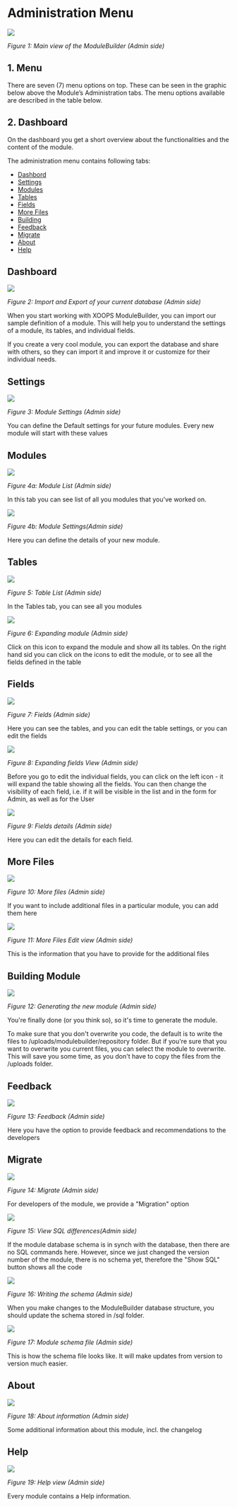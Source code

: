# Administration Menu

![](../.gitbook/assets/image001.png)

_Figure 1: Main view of the ModuleBuilder \(Admin side\)_

## 1. Menu

There are seven \(7\) menu options on top. These can be seen in the graphic below above the Module’s Administration tabs. The menu options available are described in the table below.

## 2. Dashboard

On the dashboard you get a short overview about the functionalities and the content of the module.

The administration menu contains following tabs:

* [Dashbord](dashbord.md)
* [Settings](settings.md)
* [Modules](modules.md)
* [Tables](tables.md)
* [Fields](fields.md)
* [More Files](morefiles.md)
* [Building](building.md)
* [Feedback](feedback.md)
* [Migrate](migrate.md)
* [About](about.md)
* [Help](help.md) 

## Dashboard

![](../.gitbook/assets/2dashboard.jpg)

_Figure 2: Import and Export of your current database \(Admin side\)_

When you start working with XOOPS ModuleBuilder, you can import our sample definition of a module. This will help you to understand the settings of a module, its tables, and individual fields.

If you create a very cool module, you can export the database and share with others, so they can import it and improve it or customize for their individual needs.

## Settings

![](../.gitbook/assets/2settings.png)

_Figure 3: Module Settings \(Admin side\)_

You can define the Default settings for your future modules. Every new module will start with these values

## Modules

![](../.gitbook/assets/2modules.jpg)

_Figure 4a: Module List \(Admin side\)_

In this tab you can see list of all you modules that you've worked on.

![](../.gitbook/assets/2moduleedit.jpg)

_Figure 4b: Module Settings\(Admin side\)_

Here you can define the details of your new module.

## Tables

![](../.gitbook/assets/2tables.jpg)

_Figure 5: Table List \(Admin side\)_

In the Tables tab, you can see all you modules

![](../.gitbook/assets/2tablesexpand.jpg)

_Figure 6: Expanding module \(Admin side\)_

Click on this icon to expand the module and show all its tables. On the right hand sid you can click on the icons to edit the module, or to see all the fields defined in the table

## Fields

![](../.gitbook/assets/2fields.jpg)

_Figure 7: Fields \(Admin side\)_

Here you can see the tables, and you can edit the table settings, or you can edit the fields

![](../.gitbook/assets/2fieldsvisibility.jpg)

_Figure 8: Expanding fields View \(Admin side\)_

Before you go to edit the individual fields, you can click on the left icon - it will expand the table showing all the fields. You can then change the visibility of each field, i.e. if it will be visible in the list and in the form for Admin, as well as for the User

![](../.gitbook/assets/2fieldsdetails.jpg)

_Figure 9: Fields details \(Admin side\)_

Here you can edit the details for each field.

## More Files

![](../.gitbook/assets/2morefiles.jpg)

_Figure 10: More files \(Admin side\)_

If you want to include additional files in a particular module, you can add them here

![](../.gitbook/assets/2morefilesform.jpg)

_Figure 11: More Files Edit view \(Admin side\)_

This is the information that you have to provide for the additional files

## Building Module

![](../.gitbook/assets/2build.jpg)

_Figure 12: Generating the new module \(Admin side\)_

You're finally done \(or you think so\), so it's time to generate the module.

To make sure that you don't overwrite you code, the default is to write the files to /uploads/modulebuilder/repository folder. But if you're sure that you want to overwrite you current files, you can select the module to overwrite. This will save you some time, as you don't have to copy the files from the /uploads folder.

## Feedback

![](../.gitbook/assets/2feedback.jpg)

_Figure 13: Feedback \(Admin side\)_

Here you have the option to provide feedback and recommendations to the developers

## Migrate

![](../.gitbook/assets/2migrate.jpg)

_Figure 14: Migrate \(Admin side\)_

For developers of the module, we provide a "Migration" option

![](../.gitbook/assets/2migrateshowsql.jpg)

_Figure 15: View SQL differences\(Admin side\)_

If the module database schema is in synch with the database, then there are no SQL commands here. However, since we just changed the version number of the module, there is no schema yet, therefore the "Show SQL" button shows all the code

![](../.gitbook/assets/2migratewriteschema.jpg)

_Figure 16: Writing the schema \(Admin side\)_

When you make changes to the ModuleBuilder database structure, you should update the schema stored in /sql folder.

![](../.gitbook/assets/2migrateschemafile.png)

_Figure 17: Module schema file \(Admin side\)_

This is how the schema file looks like. It will make updates from version to version much easier.

## About

![](../.gitbook/assets/2about.jpg)

_Figure 18: About information \(Admin side\)_

Some additional information about this module, incl. the changelog

## Help

![](../.gitbook/assets/2help.jpg)

_Figure 19: Help view \(Admin side\)_

Every module contains a Help information.

